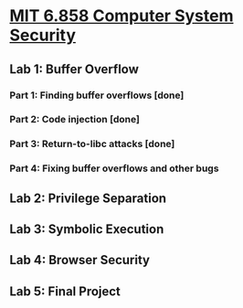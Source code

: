 # [MIT 6.858 Computer System Security](https://css.csail.mit.edu/6.858/2022/)
## Lab 1: Buffer Overflow
### Part 1: Finding buffer overflows **[done]**
### Part 2: Code injection **[done]**
### Part 3: Return-to-libc attacks **[done]**
### Part 4: Fixing buffer overflows and other bugs
## Lab 2: Privilege Separation
## Lab 3: Symbolic Execution
## Lab 4: Browser Security
## Lab 5: Final Project 